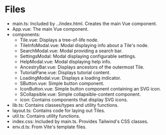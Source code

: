 # Files
-   main.ts: Included by ../index.html. Creates the main Vue component.
-   App.vue: The main Vue component.
-   components:
    -   Tile.vue:          Displays a tree-of-life node.
    -   TileInfoModal.vue: Modal displaying info about a Tile's node.
    -   SearchModal.vue:   Modal providing a search bar.
    -   SettingsModal:     Modal displaying configurable settings.
    -   HelpModal.vue:     Modal displaying help info.
    -   AncestryBar.vue:   Displays ancestors of the outermost Tile.
    -   TutorialPane.vue:  Displays tutorial content.
    -   LoadingModal.vue:  Displays a loading indicator.
    -   SButton.vue:       Simple button component.
    -   IconButton.vue:    Simple button component containing an SVG icon.
    -   SCollapsible.vue:  Simple collapsible-content component.
    -   icon:              Contains components that display SVG icons.
-   lib.ts:    Contains classes/types and utility functions.
-   layout.ts: Contains code for laying out Tiles.
-   util.ts:   Contains utility functions.
-   index.css: Included by main.ts. Provides Tailwind's CSS classes.
-   env.d.ts:  From Vite's template files.
